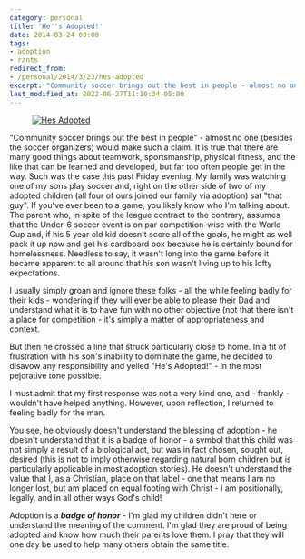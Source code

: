 ```yaml
---
category: personal
title: 'He''s Adopted!'
date: 2014-03-24 00:00
tags:
- adoption
- rants
redirect_from:
- /personal/2014/3/23/hes-adopted
excerpt: "Community soccer brings out the best in people - almost no one (besides the soccer organizers) would make such a claim. It is true that there are many good things about teamwork, sportsmanship, physical fitness, and the like that can be learned and developed, but far too often people get in the way. Such was the case this past Friday evening. My family was watching one of my sons play soccer and, right on the other side of two of my adopted children (all four of ours joined our family via adoption) sat 'that guy'. If you’ve ever been to a game, you likely know who I’m talking about."
last_modified_at: 2022-06-27T11:10:34-05:00
---
```


<figure class="align-center" style="width: 500px">
  <a href="{{ site.url }}{{ site.baseurl }}/images/mattsoccer.jpg"><img src="{{ site.url }}{{ site.baseurl }}/images/mattsoccer.jpg" alt="Hes Adopted"></a>
</figure>

"Community soccer brings out the best in people" - almost no one (besides the soccer organizers) would make such a claim. It is true that there are many good things about teamwork, sportsmanship, physical fitness, and the like that can be learned and developed, but far too often people get in the way. Such was the case this past Friday evening. My family was watching one of my sons play soccer and, right on the other side of two of my adopted children (all four of ours joined our family via adoption) sat "that guy". If you've ever been to a game, you likely know who I'm talking about. The parent who, in spite of the league contract to the contrary, assumes that the Under-6 soccer event is on par competition-wise with the World Cup and, if his 5 year old kid doesn't score all of the goals, he might as well pack it up now and get his cardboard box because he is certainly bound for homelessness. Needless to say, it wasn't long into the game before it became apparent to all around that his son wasn't living up to his lofty expectations.

I usually simply groan and ignore these folks - all the while feeling badly for their kids - wondering if they will ever be able to please their Dad and understand what it is to have fun with no other objective (not that there isn't a place for competition - it's simply a matter of appropriateness and context.

But then he crossed a line that struck particularly close to home. In a fit of frustration with his son's inability to dominate the game, he decided to disavow any responsibility and yelled "He's Adopted!" - in the most pejorative tone possible.

I must admit that my first response was not a very kind one, and - frankly - wouldn't have helped anything. However, upon reflection, I returned to feeling badly for the man.

You see, he obviously doesn't understand the blessing of adoption - he doesn't understand that it is a badge of honor - a symbol that this child was not simply a result of a biological act, but was in fact chosen, sought out, desired (this is not to imply otherwise regarding natural born children but is particularly applicable in most adoption stories). He doesn't understand the value that I, as a Christian, place on that label - one that means I am no longer lost, but am placed on equal footing with Christ - I am positionally, legally, and in all other ways God's child!

Adoption is a __*badge of honor*__ - I'm glad my children didn't here or understand the meaning of the comment. I'm glad they are proud of being adopted and know how much their parents love them. I pray that they will one day be used to help many others obtain the same title.
